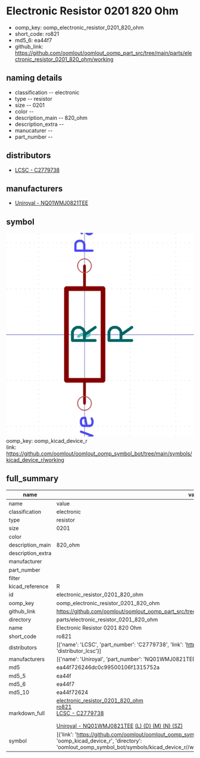 # Electronic Resistor 0201 820 Ohm

  
* oomp_key: oomp_electronic_resistor_0201_820_ohm 
* short_code: ro821
* md5_6: ea44f7  
* github_link: https://github.com/oomlout/oomlout_oomp_part_src/tree/main/parts/electronic_resistor_0201_820_ohm/working  
## naming details
* classification -- electronic
* type -- resistor
* size -- 0201
* color -- 
* description_main -- 820_ohm
* description_extra -- 
* manucaturer -- 
* part_number -- 

## distributors
* [LCSC - C2779738](https://lcsc.com/product-detail/C2779738.html)  

## manufacturers
* [Uniroyal - NQ01WMJ0821TEE]()  

## symbol

![](symbol/0/working/working_600.png)  
oomp_key: oomp_kicad_device_r  
link: https://github.com/oomlout/oomlout_oomp_symbol_bot/tree/main/symbols/kicad_device_r/working  


## full_summary
| name | value | 
| --- | --- | 
| name | value | 
| classification | electronic | 
| type | resistor | 
| size | 0201 | 
| color |  | 
| description_main | 820_ohm | 
| description_extra |  | 
| manufacturer |  | 
| part_number |  | 
| filter |  | 
| kicad_reference | R | 
| id | electronic_resistor_0201_820_ohm | 
| oomp_key | oomp_electronic_resistor_0201_820_ohm | 
| github_link | https://github.com/oomlout/oomlout_oomp_part_src/tree/main/parts/electronic_resistor_0201_820_ohm/working | 
| directory | parts/electronic_resistor_0201_820_ohm | 
| name | Electronic Resistor 0201 820 Ohm | 
| short_code | ro821 | 
| distributors | [{'name': 'LCSC', 'part_number': 'C2779738', 'link': 'https://lcsc.com/product-detail/C2779738.html', 'id': 'distributor_lcsc'}] | 
| manufacturers | [{'name': 'Uniroyal', 'part_number': 'NQ01WMJ0821TEE', 'link': '', 'id': 'manufacturer_uniroyal'}] | 
| md5 | ea44f726246dc0c99500106f1315752a | 
| md5_5 | ea44f | 
| md5_6 | ea44f7 | 
| md5_10 | ea44f72624 | 
| markdown_full | [electronic_resistor_0201_820_ohm](https://github.com/oomlout/oomlout_oomp_part_src/tree/main/parts/electronic_resistor_0201_820_ohm/working)<br>[ro821](https://github.com/oomlout/oomlout_oomp_part_src/tree/main/parts/electronic_resistor_0201_820_ohm/working)<br>[LCSC - C2779738<br>](https://lcsc.com/product-detail/C2779738.html)<br>[Uniroyal - NQ01WMJ0821TEE]() [(L)  ](https://www.lcsc.com/search?q=NQ01WMJ0821TEE)[(D)  ](https://www.digikey.com/en/products?,keywords=NQ01WMJ0821TEE)[(M)  ](https://www.mouser.com/Search/Refine?Keyword=NQ01WMJ0821TEE)[(N)  ](https://www.newark.com/search?st=NQ01WMJ0821TEE)[(SZ)  ](https://so.szlcsc.com/global.html?k=NQ01WMJ0821TEE)<br> | 
| symbol | [{'link': 'https://github.com/oomlout/oomlout_oomp_symbol_bot/tree/main/symbols/kicad_device_r', 'oomp_key': 'oomp_kicad_device_r', 'directory': 'oomlout_oomp_symbol_bot/symbols/kicad_device_r//working/working.kicad_sym'}] | 
